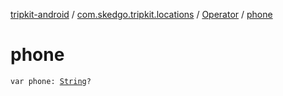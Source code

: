 [tripkit-android](../../index.md) / [com.skedgo.tripkit.locations](../index.md) / [Operator](index.md) / [phone](./phone.md)

# phone

`var phone: `[`String`](https://kotlinlang.org/api/latest/jvm/stdlib/kotlin/-string/index.html)`?`